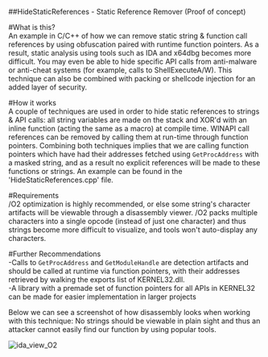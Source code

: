 ##HideStaticReferences - Static Reference Remover (Proof of concept)

#What is this?  
An example in C/C++ of how we can remove static string & function call references by using obfuscation paired with runtime function pointers. As a result, static analysis using tools such as IDA and x64dbg becomes more difficult. You may even be able to hide specific API calls from anti-malware or anti-cheat systems (for example, calls to ShellExecuteA/W). This technique can also be combined with packing or shellcode injection for an added layer of security.

#How it works  
A couple of techniques are used in order to hide static references to strings & API calls: all string variables are made on the stack and XOR'd with an inline function (acting the same as a macro) at compile time. WINAPI call references can be removed by calling them at run-time through function pointers. Combining both techniques implies that we are calling function pointers which have had their addresses fetched using `GetProcAddress` with a masked string, and as a result no explicit references will be made to these functions or strings. An example can be found in the 'HideStaticReferences.cpp' file.

#Requirements  
/O2 optimization is highly recommended, or else some string's character artifacts will be viewable through a disassembly viewer. /O2 packs multiple characters into a single opcode (instead of just one character) and thus strings become more difficult to visualize, and tools won't auto-display any characters. 

#Further Recommendations  
-Calls to `GetProcAddress` and `GetModuleHandle` are detection artifacts and should be called at runtime via function pointers, with their addresses retrieved by walking the exports list of KERNEL32.dll.  
-A library with a premade set of function pointers for all APIs in KERNEL32 can be made for easier implementation in larger projects  

Below we can see a screenshot of how disassembly looks when working with this technique: No strings should be viewable in plain sight and thus an attacker cannot easily find our function by using popular tools.

![ida_view_O2](https://github.com/AlSch092/HideStaticReferences/assets/94417808/f5a1dafd-383a-4d42-a8a9-c05bed3d4a09)
